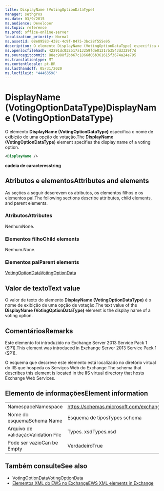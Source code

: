 ```yaml
---
title: DisplayName (VotingOptionDataType)
manager: sethgros
ms.date: 03/9/2015
ms.audience: Developer
ms.topic: reference
ms.prod: office-online-server
localization_priority: Normal
ms.assetid: 08e89583-438c-4c9f-8475-3bc28f555e95
description: O elemento DisplayName (VotingOptionDataType) especifica o nome de exibição de uma opção de votação.
ms.openlocfilehash: 42291dc032517a13259fde01217b3543d3329f7d
ms.sourcegitcommit: 88ec988f2bb67c1866d06b361615f3674a24e795
ms.translationtype: MT
ms.contentlocale: pt-BR
ms.lasthandoff: 05/31/2020
ms.locfileid: "44463598"
---
```

# <a name="displayname-votingoptiondatatype"></a><span data-ttu-id="8baef-103">DisplayName (VotingOptionDataType)</span><span class="sxs-lookup"><span data-stu-id="8baef-103">DisplayName (VotingOptionDataType)</span></span>

<span data-ttu-id="8baef-104">O elemento **DisplayName (VotingOptionDataType)** especifica o nome de exibição de uma opção de votação.</span><span class="sxs-lookup"><span data-stu-id="8baef-104">The **DisplayName (VotingOptionDataType)** element specifies the display name of a voting option.</span></span> 
  
```XML
<DisplayName />
```

 <span data-ttu-id="8baef-105">**cadeia de caracteres**</span><span class="sxs-lookup"><span data-stu-id="8baef-105">**string**</span></span>
## <a name="attributes-and-elements"></a><span data-ttu-id="8baef-106">Atributos e elementos</span><span class="sxs-lookup"><span data-stu-id="8baef-106">Attributes and elements</span></span>

<span data-ttu-id="8baef-107">As seções a seguir descrevem os atributos, os elementos filhos e os elementos pai.</span><span class="sxs-lookup"><span data-stu-id="8baef-107">The following sections describe attributes, child elements, and parent elements.</span></span>
  
### <a name="attributes"></a><span data-ttu-id="8baef-108">Atributos</span><span class="sxs-lookup"><span data-stu-id="8baef-108">Attributes</span></span>

<span data-ttu-id="8baef-109">Nenhum</span><span class="sxs-lookup"><span data-stu-id="8baef-109">None.</span></span>
  
### <a name="child-elements"></a><span data-ttu-id="8baef-110">Elementos filho</span><span class="sxs-lookup"><span data-stu-id="8baef-110">Child elements</span></span>

<span data-ttu-id="8baef-111">Nenhum.</span><span class="sxs-lookup"><span data-stu-id="8baef-111">None.</span></span>
  
### <a name="parent-elements"></a><span data-ttu-id="8baef-112">Elementos pai</span><span class="sxs-lookup"><span data-stu-id="8baef-112">Parent elements</span></span>

[<span data-ttu-id="8baef-113">VotingOptionData</span><span class="sxs-lookup"><span data-stu-id="8baef-113">VotingOptionData</span></span>](votingoptiondata.md)
  
## <a name="text-value"></a><span data-ttu-id="8baef-114">Valor de texto</span><span class="sxs-lookup"><span data-stu-id="8baef-114">Text value</span></span>

<span data-ttu-id="8baef-115">O valor de texto do elemento **DisplayName (VotingOptionDataType)** é o nome de exibição de uma opção de votação.</span><span class="sxs-lookup"><span data-stu-id="8baef-115">The text value of the **DisplayName (VotingOptionDataType)** element is the display name of a voting option.</span></span> 
  
## <a name="remarks"></a><span data-ttu-id="8baef-116">Comentários</span><span class="sxs-lookup"><span data-stu-id="8baef-116">Remarks</span></span>

<span data-ttu-id="8baef-117">Este elemento foi introduzido no Exchange Server 2013 Service Pack 1 (SP1).</span><span class="sxs-lookup"><span data-stu-id="8baef-117">This element was introduced in Exchange Server 2013 Service Pack 1 (SP1).</span></span>
  
<span data-ttu-id="8baef-118">O esquema que descreve este elemento está localizado no diretório virtual do IIS que hospeda os Serviços Web do Exchange.</span><span class="sxs-lookup"><span data-stu-id="8baef-118">The schema that describes this element is located in the IIS virtual directory that hosts Exchange Web Services.</span></span>
  
## <a name="element-information"></a><span data-ttu-id="8baef-119">Elemento de informações</span><span class="sxs-lookup"><span data-stu-id="8baef-119">Element information</span></span>

|||
|:-----|:-----|
|<span data-ttu-id="8baef-120">Namespace</span><span class="sxs-lookup"><span data-stu-id="8baef-120">Namespace</span></span>  <br/> |https://schemas.microsoft.com/exchange/services/2006/types  <br/> |
|<span data-ttu-id="8baef-121">Nome do esquema</span><span class="sxs-lookup"><span data-stu-id="8baef-121">Schema Name</span></span>  <br/> |<span data-ttu-id="8baef-122">Esquema de tipos</span><span class="sxs-lookup"><span data-stu-id="8baef-122">Types schema</span></span>  <br/> |
|<span data-ttu-id="8baef-123">Arquivo de validação</span><span class="sxs-lookup"><span data-stu-id="8baef-123">Validation File</span></span>  <br/> |<span data-ttu-id="8baef-124">Types. xsd</span><span class="sxs-lookup"><span data-stu-id="8baef-124">Types.xsd</span></span>  <br/> |
|<span data-ttu-id="8baef-125">Pode ser vazio</span><span class="sxs-lookup"><span data-stu-id="8baef-125">Can be Empty</span></span>  <br/> |<span data-ttu-id="8baef-126">Verdadeiro</span><span class="sxs-lookup"><span data-stu-id="8baef-126">True</span></span>  <br/> |
   
## <a name="see-also"></a><span data-ttu-id="8baef-127">Também consulte</span><span class="sxs-lookup"><span data-stu-id="8baef-127">See also</span></span>

- [<span data-ttu-id="8baef-128">VotingOptionData</span><span class="sxs-lookup"><span data-stu-id="8baef-128">VotingOptionData</span></span>](votingoptiondata.md)
- [<span data-ttu-id="8baef-129">Elementos XML do EWS no Exchange</span><span class="sxs-lookup"><span data-stu-id="8baef-129">EWS XML elements in Exchange</span></span>](ews-xml-elements-in-exchange.md)

